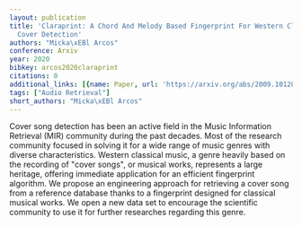 ```yaml
---
layout: publication
title: 'Claraprint: A Chord And Melody Based Fingerprint For Western Classical Music
  Cover Detection'
authors: "Micka\xEBl Arcos"
conference: Arxiv
year: 2020
bibkey: arcos2020claraprint
citations: 0
additional_links: [{name: Paper, url: 'https://arxiv.org/abs/2009.10128'}]
tags: ["Audio Retrieval"]
short_authors: "Micka\xEBl Arcos"
---
```

Cover song detection has been an active field in the Music Information
Retrieval (MIR) community during the past decades. Most of the research
community focused in solving it for a wide range of music genres with diverse
characteristics. Western classical music, a genre heavily based on the
recording of "cover songs", or musical works, represents a large heritage,
offering immediate application for an efficient fingerprint algorithm. We
propose an engineering approach for retrieving a cover song from a reference
database thanks to a fingerprint designed for classical musical works. We open
a new data set to encourage the scientific community to use it for further
researches regarding this genre.